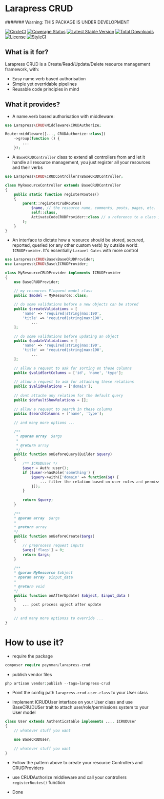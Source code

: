 
# Larapress CRUD
####### Warning: THIS PACKAGE IS UNDER DEVELOPMENT

[![CircleCI](https://circleci.com/gh/peynman/larapress-crud.svg?style=svg)](https://circleci.com/gh/peynman/larapress-crud)
[![Coverage Status](https://img.shields.io/codecov/c/github/peynman/larapress-crud.svg?branch=master&style=flat-square)](https://codecov.io/github/peynman/larapress-crud?branch=master)
[![Latest Stable Version](https://img.shields.io/packagist/v/peynman/larapress-crud.svg?style=flat-square)](https://packagist.org/packages/peynman/larapress-crud)
[![Total Downloads](https://img.shields.io/packagist/dt/peynman/larapress-crud.svg?style=flat-square)](https://packagist.org/packages/peynman/larapress-crud)
[![License](https://img.shields.io/packagist/l/peynman/larapress-crud.svg?style=flat-square)](https://packagist.org/packages/peynman/larapress-crud)
[![StyleCI](https://styleci.io/repos/227614981/shield)](https://styleci.io/repos/227614981)

## What is it for?
Larapress CRUD is a Create/Read/Update/Delete resource management framework, with:
* Easy name.verb based authorisation
* Simple yet overridable pipelines
* Reusable code principles in mind

## What it provides?
* A name.verb based authorisation with middleware:
```php
use Larapress\CRUD\Middleware\CRUDAuthorize;

Route::middleware([..., CRUDAuthorize::class])
    ->group(function () {
		...
	});
```
* A ``BaseCRUDController`` class to extend all controllers from and let it handle all resource management, you just register all your resources and their verbs
```php
use Larapress\CRUD\CRUDControllers\BaseCRUDController;

class MyResourceController extends BaseCRUDController
{
    public static function registerRoutes()
    {
        parent::registerCrudRoutes(
            $name, // the resource name, comments, posts, pages, etc.
            self::class,
            ActivateCodeCRUDProvider::class // a reference to a class implementing the interface ICRUDProvider
        );
    }
}
```
* An interface to dictate how a resource should be stored, secured, reported, queried (or any other custom verb) by outside world: ``ICRUDProvider``. It's essentially ``Laravel Gates`` with more control
```php
use Larapress\CRUD\Base\BaseCRUDProvider;
use Larapress\CRUD\Base\ICRUDProvider;

class MyResourceCRUDProvider implements ICRUDProvider
{
	use BaseCRUDProvider;

	// my resources Eloquent model class
	public $model = MyResource::class;
	
	// do some validations before a new objects can be stored
	public $createValidations = [
		'name' => 'required|string|max:190',
		'title' => 'required|string|max:190',
			...
	];
	
	// do some validations before updating an object
	public $updateValidations = [
		'name' => 'required|string|max:190',
		'title' => 'required|string|max:190',
			...
	];
	
	// allow a request to ask for sorting on these columns
	public $validSortColumns = ['id', 'name', 'type'];
	
	// allow a request to ask for attaching these relations
	public $validRelations = ['domain'];
	
	// dont attache any relation for the default query
	public $defaultShowRelations = [];
	
	// allow a request to search in these columns
	public $searchColumns = ['name', 'type'];
	
	// and many more options ...

	/**
	 * @param array  $args
	 *
	 * @return array
	 */
    public function onBeforeQuery(Builder $query)
    {
    	/** ICRUDUser */
    	$user = Auth::user();
    	if ($user->hasRole('something') {
    		$query->with(['domain' => function($q) {
    			... filter the relation based on user roles and permissions
    		}]);
    	}
    
        return $query;
    }
    
	/**
	* @param array  $args
	*
	* @return array
	*/
	public function onBeforeCreate($args)
	{
		// preprocess request inputs
		$args['flags'] = 0;
		return $args;
	}
    	
	/**
	* @param MyResource $object
	* @param array  $input_data
	*
	* @return void
	*/
	public function onAfterUpdate( $object, $input_data )
	{
		... post process upject after update
	}
	
	// and many more optionss to override ...
}
```
# How to use it?
* require the package
```php
composer require peynman/larapress-crud
```

* publish vendor files
```php
php artisan vendor:publish --tags=larapress-crud
```

* Point the config path ``larapress.crud.user.class`` to your User class

* Implement ICRUDUser interface on your User class and use BaseCRUDUSer trait to attach user/role/permissions system to your User model
```php
class User extends Authenticatable implements ..., ICRUDUser
{
	// whatever stuff you want

	use BaseCRUDUser;
	
	// whatever stuff you want
}
```
* Follow the pattern above to create your resource Controllers and CRUDProviders

* use CRUDAuthorize middleware and call your controllers ``registerRoutes()`` function

* Done
